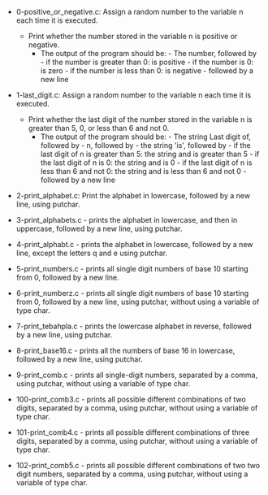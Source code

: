 
- 0-positive_or_negative.c: Assign a random number to the variable n each time it is executed. 
   - Print whether the number stored in the variable n is positive or negative.
      - The output of the program should be:
                        - The number, followed by
                        - if the number is greater than 0: is positive
                        - if the number is 0: is zero
                        - if the number is less than 0: is negative 
                        - followed by a new line

- 1-last_digit.c: Assign a random number to the variable n each time it is executed. 
    - Print whether the last digit of the number stored in the variable n is greater than 5, 0, or less than 6 and not 0.
       - The output of the program should be:
                               - The string Last digit of, followed by
                               - n, followed by
                               - the string 'is', followed by
                               - if the last digit of n is greater than 5: the string and is greater than 5
                               - if the last digit of n is 0: the string and is 0
                               - if the last digit of n is less than 6 and not 0: the string and is less than 6 and not 0
                               - followed by a new line
             
- 2-print_alphabet.c:  Print the alphabet in lowercase, followed by a new line, using putchar.

- 3-print_alphabets.c - prints the alphabet in lowercase, and then in uppercase, followed by a new line, using putchar.

- 4-print_alphabt.c - prints the alphabet in lowercase, followed by a new line, except the letters q and e using putchar.

- 5-print_numbers.c - prints all single digit numbers of base 10 starting from 0, followed by a new line.

- 6-print_numberz.c - prints all single digit numbers of base 10 starting from 0, followed by a new line, using putchar, without using a variable of type char.

- 7-print_tebahpla.c - prints the lowercase alphabet in reverse, followed by a new line, using putchar.

- 8-print_base16.c - prints all the numbers of base 16 in lowercase, followed by a new line, using putchar.

- 9-print_comb.c - prints all single-digit numbers, separated by a comma, using putchar, without using a variable of type char.
 

- 100-print_comb3.c - prints all possible different combinations of two digits, separated by a comma, using putchar, without using a variable of type char.

- 101-print_comb4.c - prints all possible different combinations of three digits, separated by a comma, using putchar, without using a variable of type char. 

- 102-print_comb5.c - prints all possible different combinations of two two digit numbers, separated by a comma, using putchar, without using a variable of type char.
